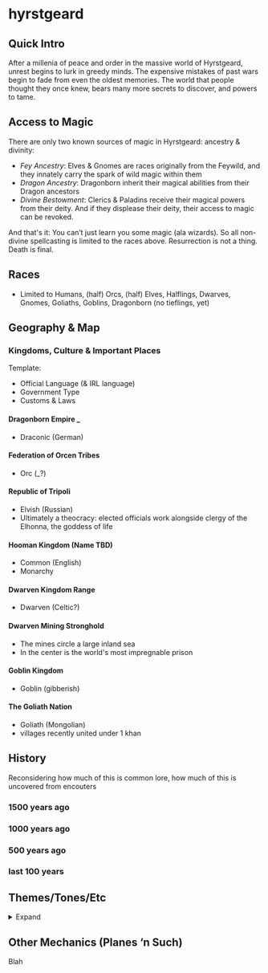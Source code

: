 # hyrstgeard

## Quick Intro
After a millenia of peace and order in the massive world of Hyrstgeard, unrest begins to lurk in greedy minds. The expensive mistakes of past wars begin to fade from even the oldest memories. The world that people thought they once knew, bears many more secrets to discover, and powers to tame.




## Access to Magic
There are only two known sources of magic in Hyrstgeard: ancestry & divinity:
* *Fey Ancestry*: Elves & Gnomes are races originally from the Feywild, and they innately carry the spark of wild magic within them
* *Dragon Ancestry*: Dragonborn inherit their magical abilities from their Dragon ancestors
* *Divine Bestowment*: Clerics & Paladins receive their magical powers from their deity. And if they displease their deity, their access to magic can be revoked.

And that's it: You can’t just learn you some magic (ala wizards). So all non-divine spellcasting is limited to the races above. 
Resurrection is not a thing. Death is final.

## Races
* Limited to Humans, (half) Orcs, (half) Elves, Halflings, Dwarves, Gnomes, Goliaths, Goblins, Dragonborn (no tieflings, yet)

## Geography & Map

### Kingdoms, Culture & Important Places
Template:
* Official Language (& IRL language)
* Government Type
* Customs & Laws
#### Dragonborn Empire _
* Draconic (German)
#### Federation of Orcen Tribes
* Orc (_?)
#### Republic of Tripoli
* Elvish (Russian)
* Ultimately a theocracy: elected officials work alongside clergy of the Elhonna, the goddess of life
#### Hooman Kingdom (Name TBD)
* Common (English)
* Monarchy
#### Dwarven Kingdom Range
* Dwarven (Celtic?)
#### Dwarven Mining Stronghold
* The mines circle a large inland sea
* In the center is the world's most impregnable prison
#### Goblin Kingdom
* Goblin (gibberish)
#### The Goliath Nation 
* Goliath (Mongolian)
* villages recently united under 1 khan

## History
Reconsidering how much of this is common lore, how much of this is uncovered from encouters
### 1500 years ago
### 1000 years ago
### 500 years ago
### last 100 years

## Themes/Tones/Etc
<details>
  <summary>Expand</summary>

* Settings Available: Rural, small town, big cities, mines, hideouts, mountains
* Encounter Types: Standard Hero Stuff; Spy/Espionage/Assassinations; Character Arcs; Epic Battles; Unique Environments; Role Playing; Hunts; Heists; Rescue Missions; Gladiator Arenas; Sporting Events; 
* No plans for large scale warfare (but then, whatever happens happens). Expect mostly tactical combat. 

</details>

## Other Mechanics (Planes ‘n Such)
Blah
